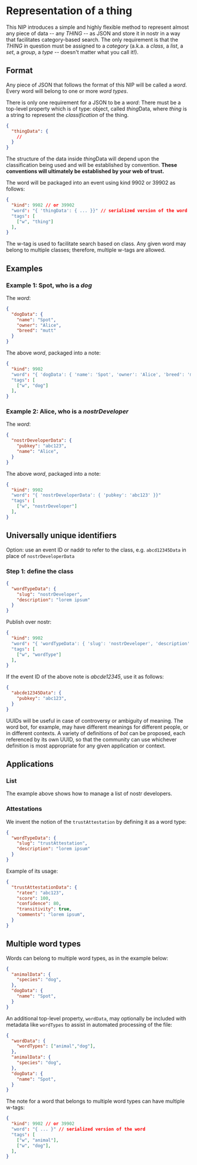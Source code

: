 Representation of a thing
=====

This NIP introduces a simple and highly flexible method to represent almost any piece of data -- any _THING_ -- as JSON and store it in nostr in a way that facilitates category-based search. The only requirement is that the _THING_ in question must be assigned to a _category_ (a.k.a. a _class_, a _list_, a _set_, a _group_, a _type_ -- doesn't matter what you call it!).

## Format

Any piece of JSON that follows the format of this NIP will be called a _word_. Every word will belong to one or more _word types_.

There is only one requirement for a JSON to be a _word_: There must be a top-level property which is of type: object, called *thing*Data, where *thing* is a string to represent the _classification_ of the thing.

```json
{
  "thingData": {
    //
  }
}
```

The structure of the data inside *thing*Data will depend upon the classification being used and will be established by convention. **These conventions will ultimately be established by your web of trust.**

The word will be packaged into an event using kind 9902 or 39902 as follows:

```json
{
  "kind": 9902 // or 39902
  "word": "{ 'thingData': { ... }}" // serialized version of the word
  "tags": [
    ["w", "thing"]
  ],
}
```

The w-tag is used to facilitate search based on class. Any given word may belong to multiple classes; therefore, multiple w-tags are allowed.

## Examples

### Example 1: Spot, who is a *dog*

The _word_:

```json
{
  "dogData": {
    "name": "Spot",
    "owner": "Alice",
    "breed": "mutt"
  }
}
```

The above _word_, packaged into a note:

```json
{
  "kind": 9902 
  "word": "{ 'dogData': { 'name': 'Spot', 'owner': 'Alice', 'breed': 'mutt' }}"
  "tags": [
    ["w", "dog"]
  ],
}
```

### Example 2: Alice, who is a *nostrDeveloper*

The _word_:

```json
{
  "nostrDeveloperData": {
    "pubkey": "abc123",
    "name": "Alice",
  }
}
```

The above _word_, packaged into a note:

```json
{
  "kind": 9902 
  "word": "{ 'nostrDeveloperData': { 'pubkey': 'abc123' }}"
  "tags": [
    ["w", "nostrDeveloper"]
  ],
}
```

## Universally unique identifiers

Option: use an event ID or naddr to refer to the class, e.g. `abcd12345Data` in place of `nostrDeveloperData`

### Step 1: define the class

```json
{
  "wordTypeData": {
    "slug": "nostrDeveloper",
    "description": "lorem ipsum"
  }
}
```

Publish over nostr: 

```json
{
  "kind": 9902 
  "word": "{ 'wordTypeData': { 'slug': 'nostrDeveloper', 'description': 'lorem ipsum' }}"
  "tags": [
    ["w", "wordType"]
  ],
}
```

If the event ID of the above note is _abcde12345_, use it as follows:

```json
{
  "abcde12345Data": {
    "pubkey": "abc123",
  }
}
```

UUIDs will be useful in case of controversy or ambiguity of meaning. The word bot, for example, may have different meanings for different people, or in different contexts. A variety of definitions of *bot* can be proposed, each referenced by its own UUID, so that the community can use whichever definition is most appropriate for any given application or context.

## Applications

### List

The example above shows how to manage a list of nostr developers.

### Attestations

We invent the notion of the `trustAttestation` by defining it as a word type:

```json
{
  "wordTypeData": {
    "slug": "trustAttestation",
    "description": "lorem ipsum"
  }
}
```

Example of its usage:

```json
{
  "trustAttestationData": {
    "ratee": "abc123",
    "score": 100,
    "confidence": 80,
    "transitivity": true,
    "comments": "lorem ipsum",
  }
}
```

## Multiple word types

Words can belong to multiple word types, as in the example below:

```json
{
  "animalData": {
    "species": "dog",
  },
  "dogData": {
    "name": "Spot",
  }
}
```

An additional top-level property, `wordData`, may optionally be included with metadata like `wordTypes` to assist in automated processing of the file:

```json
{
  "wordData": {
    "wordTypes": ["animal","dog"],
  },
  "animalData": {
    "species": "dog",
  },
  "dogData": {
    "name": "Spot",
  }
}
```

The note for a word that belongs to multiple word types can have multiple w-tags:

```json
{
  "kind": 9902 // or 39902
  "word": "{ ... }" // serialized version of the word
  "tags": [
    ["w", "animal"],
    ["w", "dog"],
  ],
}
